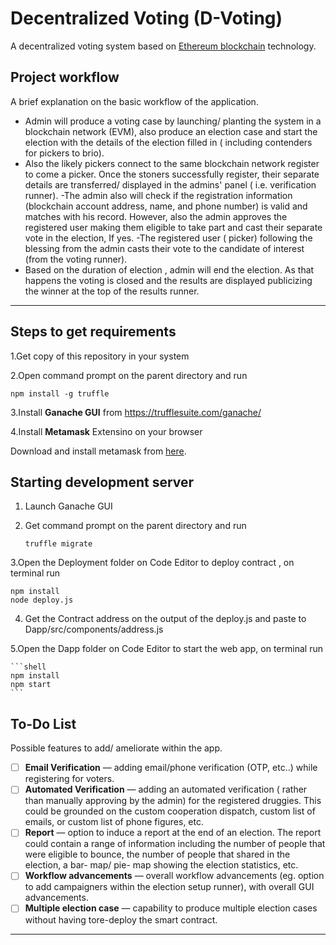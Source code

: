 # Decentralized Voting (D-Voting)

A decentralized voting system based on [Ethereum blockchain](https://ethereum.org/dapps/) technology.

## Project workflow

A brief explanation on the basic workflow of the application.

- Admin will produce a voting case by launching/ planting the system in a blockchain network (EVM), also produce an election case and start the election with the details of the election filled in ( including contenders for pickers to brio).
- Also the likely pickers connect to the same blockchain network register to come a picker. Once the stoners successfully register, their separate details are transferred/ displayed in the admins' panel ( i.e. verification runner).
  -The admin also will check if the registration information (blockchain account address, name, and phone number) is valid and matches with his record. However, also the admin approves the registered user making them eligible to take part and cast their separate vote in the election, If yes.
  -The registered user ( picker) following the blessing from the admin casts their vote to the candidate of interest (from the voting runner).
- Based on the duration of election , admin will end the election. As that happens the voting is closed and the results are displayed publicizing the winner at the top of the results runner.

---

## Steps to get requirements

1.Get copy of this repository in your system

2.Open command prompt on the parent directory and run


   ```shell
   npm install -g truffle
   ```
   
3.Install **Ganache GUI** from https://trufflesuite.com/ganache/

4.Install **Metamask** Extensino on your browser

  Download and install metamask from [here](https://metamask.io/download "Go to official metamask download page.").
  
## Starting development server

1. Launch Ganache GUI 
2. Get command prompt on the parent directory and run 

   ```shell
   truffle migrate
   ```
   
3.Open the Deployment folder on Code Editor to deploy contract , on terminal run

  ```shell
  npm install
  node deploy.js
  ```
4. Get the Contract address on the output of the deploy.js and paste to Dapp/src/components/address.js
   
5.Open the Dapp folder on Code Editor to start the web app, on terminal run 
 
    ```shell
    npm install
    npm start
    ```
    
    

## To-Do List

Possible features to add/ ameliorate within the app. 
 
- [ ] **Email Verification** — adding email/phone verification (OTP, etc..) while registering for voters.
- [ ] **Automated Verification** — adding an automated verification ( rather than manually approving by the admin) for the registered druggies. This could be grounded on the custom cooperation dispatch, custom list of emails, or custom list of phone figures, etc. 
- [ ] **Report** — option to induce a report at the end of an election. The report could contain a range of information including the number of people that were eligible to bounce, the number of people that shared in the election, a bar- map/ pie- map showing the election statistics, etc. 
- [ ] **Workflow advancements** — overall workflow advancements (eg. option to add campaigners within the election setup runner), with overall GUI advancements. 
- [ ] **Multiple election case** — capability to produce multiple election cases without having tore-deploy the smart contract.

---
